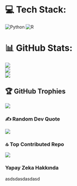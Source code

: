 
# 💻 Tech Stack:
![Python](https://img.shields.io/badge/python-3670A0?style=for-the-badge&logo=python&logoColor=ffdd54) ![R](https://img.shields.io/badge/r-%23276DC3.svg?style=for-the-badge&logo=r&logoColor=white)
# 📊 GitHub Stats:
![](https://github-readme-stats.vercel.app/api?username=ReeseJhon&theme=dark&hide_border=false&include_all_commits=false&count_private=false)<br/>
![](https://github-readme-streak-stats.herokuapp.com/?user=ReeseJhon&theme=dark&hide_border=false)<br/>
![](https://github-readme-stats.vercel.app/api/top-langs/?username=ReeseJhon&theme=dark&hide_border=false&include_all_commits=false&count_private=false&layout=compact)

## 🏆 GitHub Trophies
![](https://github-profile-trophy.vercel.app/?username=ReeseJhon&theme=radical&no-frame=false&no-bg=true&margin-w=4)

### ✍️ Random Dev Quote
![](https://quotes-github-readme.vercel.app/api?type=horizontal&theme=radical)

### 🔝 Top Contributed Repo
![](https://github-contributor-stats.vercel.app/api?username=ReeseJhon&limit=5&theme=dark&combine_all_yearly_contributions=true)

<!-- Proudly created with GPRM ( https://gprm.itsvg.in ) -->
### Yapay Zeka Hakkında
asdsdasdasdasd
